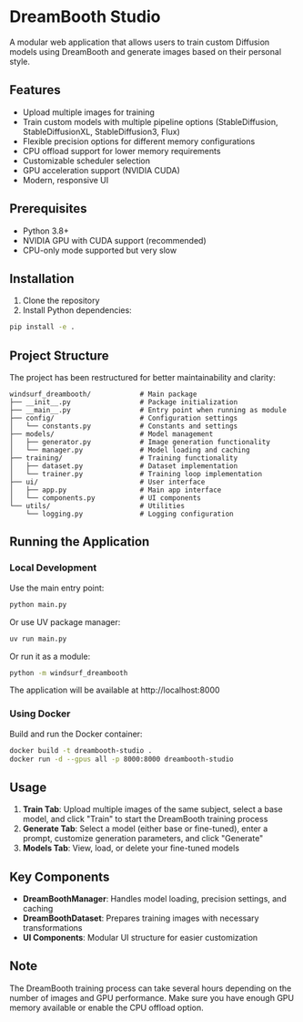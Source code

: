 # DreamBooth Studio

A modular web application that allows users to train custom Diffusion models using DreamBooth and generate images based on their personal style.

## Features

- Upload multiple images for training
- Train custom models with multiple pipeline options (StableDiffusion, StableDiffusionXL, StableDiffusion3, Flux)
- Flexible precision options for different memory configurations
- CPU offload support for lower memory requirements
- Customizable scheduler selection
- GPU acceleration support (NVIDIA CUDA)
- Modern, responsive UI

## Prerequisites

- Python 3.8+
- NVIDIA GPU with CUDA support (recommended)
- CPU-only mode supported but very slow

## Installation

1. Clone the repository
2. Install Python dependencies:
```bash
pip install -e .
```

## Project Structure

The project has been restructured for better maintainability and clarity:

```
windsurf_dreambooth/            # Main package
├── __init__.py                 # Package initialization
├── __main__.py                 # Entry point when running as module
├── config/                     # Configuration settings
│   └── constants.py            # Constants and settings
├── models/                     # Model management
│   ├── generator.py            # Image generation functionality
│   └── manager.py              # Model loading and caching
├── training/                   # Training functionality
│   ├── dataset.py              # Dataset implementation
│   └── trainer.py              # Training loop implementation
├── ui/                         # User interface
│   ├── app.py                  # Main app interface
│   └── components.py           # UI components
└── utils/                      # Utilities
    └── logging.py              # Logging configuration
```

## Running the Application

### Local Development

Use the main entry point:

```bash
python main.py
```

Or use UV package manager:

```bash
uv run main.py
```

Or run it as a module:

```bash
python -m windsurf_dreambooth
```

The application will be available at http://localhost:8000

### Using Docker

Build and run the Docker container:
```bash
docker build -t dreambooth-studio .
docker run -d --gpus all -p 8000:8000 dreambooth-studio
```

## Usage

1. **Train Tab**: Upload multiple images of the same subject, select a base model, and click "Train" to start the DreamBooth training process
2. **Generate Tab**: Select a model (either base or fine-tuned), enter a prompt, customize generation parameters, and click "Generate"
3. **Models Tab**: View, load, or delete your fine-tuned models

## Key Components

- **DreamBoothManager**: Handles model loading, precision settings, and caching
- **DreamBoothDataset**: Prepares training images with necessary transformations
- **UI Components**: Modular UI structure for easier customization

## Note

The DreamBooth training process can take several hours depending on the number of images and GPU performance. Make sure you have enough GPU memory available or enable the CPU offload option.
